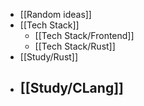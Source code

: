 - [[Random ideas]]
- [[Tech Stack]]
	- [[Tech Stack/Frontend]]
	- [[Tech Stack/Rust]]
- [[Study/Rust]]
- [[Study/CLang]]
	-